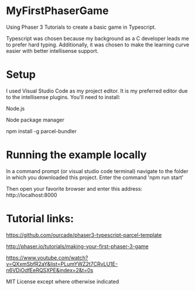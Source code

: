 # MyFirstPhaserGame
Using Phaser 3 Tutorials to create a basic game in Typescript.

Typescript was chosen because my background as a C developer leads me to prefer hard typing. Additionally, it was chosen to make the learning curve easier with better intellisense support. 

# Setup

I used Visual Studio Code as my project editor. It is my preferred editor due to the intellisense plugins. 
You'll need to install:

Node.js

Node package manager

npm install -g parcel-bundler

# Running the example locally
In a command prompt (or visual studio code terminal) navigate to the folder in which you downloaded this project.
Enter the command 'npm run start'

Then open your favorite browser and enter this address:
http://localhost:8000


# Tutorial links:
https://github.com/ourcade/phaser3-typescript-parcel-template

http://phaser.io/tutorials/making-your-first-phaser-3-game

https://www.youtube.com/watch?v=QXxmSbfR2aY&list=PLumYWZ2t7CRvLU1E-n6VDiOdfEeRQSXPE&index=2&t=0s










MIT License except where otherwise indicated
